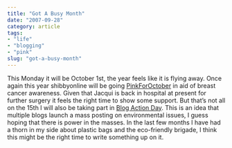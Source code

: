 ```yaml
---
title: "Got A Busy Month"
date: "2007-09-28"
category: article
tags:
- "life"
- "blogging"
- "pink"
slug: "got-a-busy-month"
---
```


This Monday it will be October 1st, the year feels like it is flying away. Once again this year shibbyonline will be going [PinkForOctober][1] in aid of breast cancer awareness. Given that Jacqui is back in hospital at present for further surgery it feels the right time to show some support. But that’s not all on the 15th I will also be taking part in [Blog Action Day][2]. This is an idea that multiple blogs launch a mass posting on environmental issues, I guess hoping that there is power in the masses. In the last few months I have had a thorn in my side about plastic bags and the eco-friendly brigade, I think this might be the right time to write something up on it.

[1]:	https://pinkforoctober.org/
[2]:	https://www.blogactionday.org/